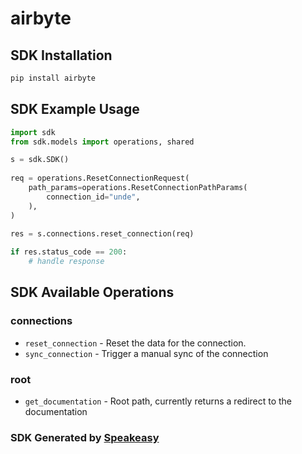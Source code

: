 # airbyte

<!-- Start SDK Installation -->
## SDK Installation

```bash
pip install airbyte
```
<!-- End SDK Installation -->

## SDK Example Usage
<!-- Start SDK Example Usage -->
```python
import sdk
from sdk.models import operations, shared

s = sdk.SDK()
   
req = operations.ResetConnectionRequest(
    path_params=operations.ResetConnectionPathParams(
        connection_id="unde",
    ),
)
    
res = s.connections.reset_connection(req)

if res.status_code == 200:
    # handle response
```
<!-- End SDK Example Usage -->

<!-- Start SDK Available Operations -->
## SDK Available Operations


### connections

* `reset_connection` - Reset the data for the connection.
* `sync_connection` - Trigger a manual sync of the connection

### root

* `get_documentation` - Root path, currently returns a redirect to the documentation
<!-- End SDK Available Operations -->

### SDK Generated by [Speakeasy](https://docs.speakeasyapi.dev/docs/using-speakeasy/client-sdks)
